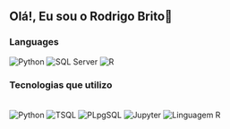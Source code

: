 ## Olá!, Eu sou o Rodrigo Brito👋  

### Languages

![Python](https://img.shields.io/badge/-Python-000?&logo=Python)
![SQL Server](https://img.shields.io/badge/-SQL%20Server-000?logo=https://upload.wikimedia.org/wikipedia/commons/8/87/Sql_data_base_with_logo.png)
![R](https://img.shields.io/badge/-R-000?&logo=R)

### Tecnologias que utilizo
<div style="display: inline_block"><br>
   
<img align="center" alt="Python"  src="https://img.shields.io/badge/Python-3776AB?style=for-the-badge&logo=python&logoColor=white">
<img align="center" alt="TSQL"  src="https://img.shields.io/badge/Microsoft_SQL_Server-CC2927?style=for-the-badge&logo=microsoft-sql-server&logoColor=white">
<img align="center" alt="PLpgSQL"  src="https://img.shields.io/badge/PostgreSQL-316192?style=for-the-badge&logo=postgresql&logoColor=white">
<img align="center" alt="Jupyter"  src="https://img.shields.io/badge/Made%20with-Jupyter-orange?style=for-the-badge&logo=Jupyter">
<img align="center" alt="Linguagem R"  src="https://img.shields.io/badge/Linguagem%20R-3776AB?style=for-the-badge&logo=r&logoColor=R">

 
          
          
</div>
 <br>
 
